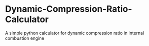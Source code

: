 # Dynamic-Compression-Ratio-Calculator
A simple python calculator for dynamic compression ratio in internal combustion engine
